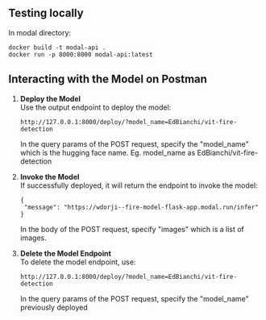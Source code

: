 ## Testing locally

In modal directory:

```
docker build -t modal-api .
docker run -p 8000:8000 modal-api:latest

```

## Interacting with the Model on Postman

1. **Deploy the Model**  
   Use the output endpoint to deploy the model:

   ```
   http://127.0.0.1:8000/deploy/?model_name=EdBianchi/vit-fire-detection
   ```

   In the query params of the POST request, specify the "model_name" which is the hugging face name. Eg. model_name as EdBianchi/vit-fire-detection

2. **Invoke the Model**  
    If successfully deployed, it will return the endpoint to invoke the model:

   ```
   {
    "message": "https://wdorji--fire-model-flask-app.modal.run/infer"
   }
   ```

   In the body of the POST request, specify "images" which is a list of images.

3. **Delete the Model Endpoint**  
   To delete the model endpoint, use:

   ```
   http://127.0.0.1:8000/deploy/?model_name=EdBianchi/vit-fire-detection
   ```

   In the query params of the POST request, specify the "model_name" previously deployed

